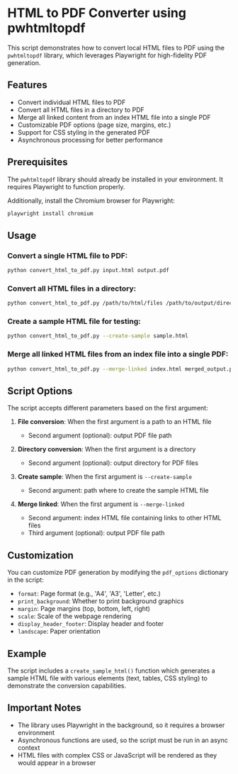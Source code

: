 # HTML to PDF Converter using pwhtmltopdf

This script demonstrates how to convert local HTML files to PDF using the `pwhtmltopdf` library, which leverages Playwright for high-fidelity PDF generation.

## Features

- Convert individual HTML files to PDF
- Convert all HTML files in a directory to PDF
- Merge all linked content from an index HTML file into a single PDF
- Customizable PDF options (page size, margins, etc.)
- Support for CSS styling in the generated PDF
- Asynchronous processing for better performance

## Prerequisites

The `pwhtmltopdf` library should already be installed in your environment. It requires Playwright to function properly.

Additionally, install the Chromium browser for Playwright:

```bash
playwright install chromium
```

## Usage

### Convert a single HTML file to PDF:

```bash
python convert_html_to_pdf.py input.html output.pdf
```

### Convert all HTML files in a directory:

```bash
python convert_html_to_pdf.py /path/to/html/files /path/to/output/directory
```

### Create a sample HTML file for testing:

```bash
python convert_html_to_pdf.py --create-sample sample.html
```

### Merge all linked HTML files from an index file into a single PDF:

```bash
python convert_html_to_pdf.py --merge-linked index.html merged_output.pdf
```

## Script Options

The script accepts different parameters based on the first argument:

1. **File conversion**: When the first argument is a path to an HTML file
   - Second argument (optional): output PDF file path

2. **Directory conversion**: When the first argument is a directory
   - Second argument (optional): output directory for PDF files

3. **Create sample**: When the first argument is `--create-sample`
   - Second argument: path where to create the sample HTML file

4. **Merge linked**: When the first argument is `--merge-linked`
   - Second argument: index HTML file containing links to other HTML files
   - Third argument (optional): output PDF file path

## Customization

You can customize PDF generation by modifying the `pdf_options` dictionary in the script:

- `format`: Page format (e.g., 'A4', 'A3', 'Letter', etc.)
- `print_background`: Whether to print background graphics
- `margin`: Page margins (top, bottom, left, right)
- `scale`: Scale of the webpage rendering
- `display_header_footer`: Display header and footer
- `landscape`: Paper orientation

## Example

The script includes a `create_sample_html()` function which generates a sample HTML file with various elements (text, tables, CSS styling) to demonstrate the conversion capabilities.

## Important Notes

- The library uses Playwright in the background, so it requires a browser environment
- Asynchronous functions are used, so the script must be run in an async context
- HTML files with complex CSS or JavaScript will be rendered as they would appear in a browser